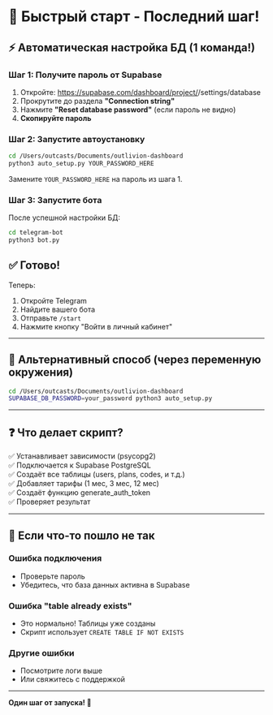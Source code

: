 # 🚀 Быстрый старт - Последний шаг!

## ⚡ Автоматическая настройка БД (1 команда!)

### Шаг 1: Получите пароль от Supabase

1. Откройте: https://supabase.com/dashboard/project/<project-ref>/settings/database
2. Прокрутите до раздела **"Connection string"**
3. Нажмите **"Reset database password"** (если пароль не видно)
4. **Скопируйте пароль**

### Шаг 2: Запустите автоустановку

```bash
cd /Users/outcasts/Documents/outlivion-dashboard
python3 auto_setup.py YOUR_PASSWORD_HERE
```

Замените `YOUR_PASSWORD_HERE` на пароль из шага 1.

### Шаг 3: Запустите бота

После успешной настройки БД:

```bash
cd telegram-bot
python3 bot.py
```

## ✅ Готово!

Теперь:
1. Откройте Telegram
2. Найдите вашего бота
3. Отправьте `/start`
4. Нажмите кнопку "Войти в личный кабинет"

---

## 🔧 Альтернативный способ (через переменную окружения)

```bash
cd /Users/outcasts/Documents/outlivion-dashboard
SUPABASE_DB_PASSWORD=your_password python3 auto_setup.py
```

---

## ❓ Что делает скрипт?

✅ Устанавливает зависимости (psycopg2)  
✅ Подключается к Supabase PostgreSQL  
✅ Создаёт все таблицы (users, plans, codes, и т.д.)  
✅ Добавляет тарифы (1 мес, 3 мес, 12 мес)  
✅ Создаёт функцию generate_auth_token  
✅ Проверяет результат  

---

## 🐛 Если что-то пошло не так

### Ошибка подключения
- Проверьте пароль
- Убедитесь, что база данных активна в Supabase

### Ошибка "table already exists"
- Это нормально! Таблицы уже созданы
- Скрипт использует `CREATE TABLE IF NOT EXISTS`

### Другие ошибки
- Посмотрите логи выше
- Или свяжитесь с поддержкой

---

**Один шаг от запуска! 🚀**
